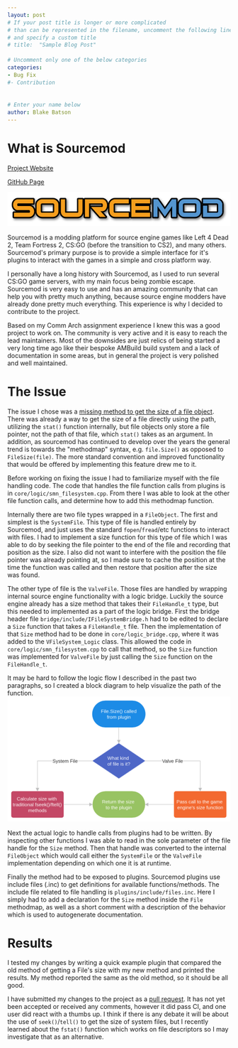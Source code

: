 ```yaml
---
layout: post
# If your post title is longer or more complicated
# than can be represented in the filename, uncomment the following line
# and specify a custom title
# title:  "Sample Blog Post"

# Uncomment only one of the below categories
categories: 
- Bug Fix
#- Contribution


# Enter your name below
author: Blake Batson
---
```

# What is Sourcemod

[Project Website](https://www.sourcemod.net/)

[GitHub Page](https://github.com/alliedmodders/sourcemod)

![The Sourcemod logo](../assets/2024-04-08-sourcemod-file-size/sourcemod.png)

Sourcemod is a modding platform for source engine games like Left 4 Dead 2, Team Fortress 2, CS:GO (before the transition to CS2), and many others. Sourcemod's primary purpose is to provide a simple interface for it's plugins to interact with the games in a simple and cross platform way.

I personally have a long history with Sourcemod, as I used to run several CS:GO game servers, with my main focus being zombie escape. Sourcemod is very easy to use and has an amazing community that can help you with pretty much anything, because source engine modders have already done pretty much everything. This experience is why I decided to contribute to the project.

Based on my Comm Arch assignment experience I knew this was a good project to work on. The community is very active and it is easy to reach the lead maintainers. Most of the downsides are just relics of being started a very long time ago like their bespoke AMBuild build system and a lack of documentation in some areas, but in general the project is very polished and well maintained.

# The Issue
The issue I chose was a [missing method to get the size of a file object](https://github.com/alliedmodders/sourcemod/issues/1578). There was already a way to get the size of a file directly using the path, utilizing the `stat()` function internally, but file objects only store a file pointer, not the path of that file, which `stat()` takes as an argument. In addition, as sourcemod has continued to develop over the years the general trend is towards the "methodmap" syntax, e.g. `file.Size()` as opposed to `FileSize(file)`. The more standard convention and improved functionality that would be offered by implementing this feature drew me to it.

Before working on fixing the issue I had to familiarize myself with the file handling code. The code that handles the file function calls from plugins is in `core/logic/smn_filesystem.cpp`. From there I was able to look at the other file function calls, and determine how to add this methodmap function. 

Internally there are two file types wrapped in a `FileObject`. The first and simplest is the `SystemFile`. This type of file is handled entirely by Sourcemod, and just uses the standard `fopen`/`fread`/etc functions to interact with files. I had to implement a size function for this type of file which I was able to do by seeking the file pointer to the end of the file and recording that position as the size. I also did not want to interfere with the position the file pointer was already pointing at, so I made sure to cache the position at the time the function was called and then restore that position after the size was found.

The other type of file is the `ValveFile`. Those files are handled by wrapping internal source engine functionality with a logic bridge. Luckily the source engine already has a size method that takes their `FileHandle_t` type, but this needed to implemented as a part of the logic bridge. First the bridge header file `bridge/include/IFileSystemBridge.h` had to be edited to declare a `Size` function that takes a `FileHandle_t` file. Then the implementation of that `Size` method had to be done in `core/logic_bridge.cpp`, where it was added to the `VFileSystem_Logic` class. This allowed the code in `core/logic/smn_filesystem.cpp` to call that method, so the `Size` function was implemented for `ValveFile` by just calling the `Size` function on the `FileHandle_t`.

It may be hard to follow the logic flow I described in the past two paragraphs, so I created a block diagram to help visualize the path of the function.
![Block diagram showing the flow of logic during a File.Size() call](../assets/2024-04-08-sourcemod-file-size/block-diagram.png)

Next the actual logic to handle calls from plugins had to be written. By inspecting other functions I was able to read in the sole parameter of the file handle for the `Size` method. Then that handle was converted to the internal `FileObject` which would call either the `SystemFile` or the `ValveFile` implementation depending on which one it is at runtime.

Finally the method had to be exposed to plugins. Sourcemod plugins use include files (.inc) to get definitions for available functions/methods. The include file related to file handling is `plugins/include/files.inc`. Here I simply had to add a declaration for the `Size` method inside the `File` methodmap, as well as a short comment with a description of the behavior which is used to autogenerate documentation.

# Results
I tested my changes by writing a quick example plugin that compared the old method of getting a File's size with my new method and printed the results. My method reported the same as the old method, so it should be all good.

I have submitted my changes to the project as a [pull request](https://github.com/alliedmodders/sourcemod/pull/2131). It has not yet been accepted or received any comments, however it did pass CI, and one user did react with a thumbs up. I think if there is any debate it will be about the use of `seek()`/`tell()` to get the size of system files, but I recently learned about the `fstat()` function which works on file descriptors so I may investigate that as an alternative.
